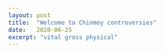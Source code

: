 ```yaml
---
layout: post
title:  "Welcome to Chinmoy controversies"
date:   2020-06-25
excerpt: "vital gross physical"
---
```


